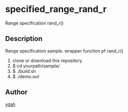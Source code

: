 specified_range_rand_r
===

Range specification rand_r()

## Description

Range specification sample.
wrapper function pf rand_r()

1. clone or download this repository.
2. $ cd yourpath/sample/
3. $ ./build.sh
4. $ ./demo.out

## Author

[ydah](https://github.com/ydah)
